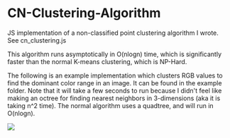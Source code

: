 CN-Clustering-Algorithm
=======================

JS implementation of a non-classified point clustering algorithm I wrote. See cn_clustering.js

This algorithm runs asymptotically in O(nlogn) time, which is significantly faster than the normal K-means clustering, which is NP-Hard.


The following is an example implementation which clusters RGB values to find the dominant color range in an image. It can be found in the example folder. Note that it will take a few seconds to run because I didn't feel like making an octree for finding nearest neighbors in 3-dimensions (aka it is taking n^2 time). The normal algorithm uses a quadtree, and will run in O(nlogn).

![](https://s3-us-west-2.amazonaws.com/sdrobs/download1.png)
